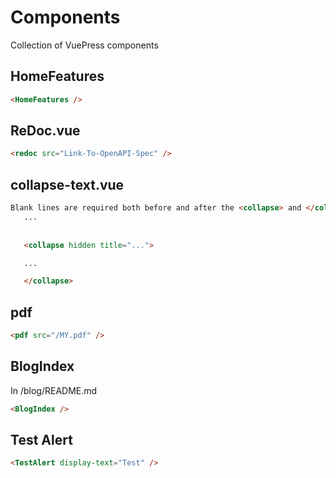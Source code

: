 # Components

Collection of VuePress components

## HomeFeatures

```markdown
<HomeFeatures />
```

## ReDoc.vue

```markdown
<redoc src="Link-To-OpenAPI-Spec" />
```

## collapse-text.vue

```markdown
Blank lines are required both before and after the <collapse> and </collapse> tags.
   ...
   
   
   <collapse hidden title="...">

   ...

   </collapse>
```

## pdf

```markdown
<pdf src="/MY.pdf" />
```

## BlogIndex

In /blog/README.md

```markdown
<BlogIndex />
```

## Test Alert

```markdown
<TestAlert display-text="Test" />
```
